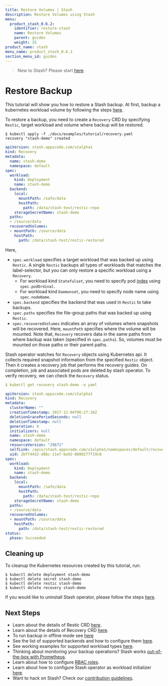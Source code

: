 ```yaml
---
title: Restore Volumes | Stash
description: Restore Volumes using Stash
menu:
  product_stash_0.6.2:
    identifier: restore-stash
    name: Restore Volumes
    parent: guides
    weight: 25
product_name: stash
menu_name: product_stash_0.6.2
section_menu_id: guides
---
```


> New to Stash? Please start [here](/products/stash/0.6.2/concepts/README).

# Restore Backup
This tutorial will show you how to restore a Stash backup. At first, backup a kubernetes workload volume by following the steps [here](/products/stash/0.6.2/guides/backup).

To restore a backup, you need to create a `Recovery` CRD by specifying `Restic`, target workload and volume where backup will be restored.

```console
$ kubectl apply -f ./docs/examples/tutorial/recovery.yaml
recovery "stash-demo" created
```

```yaml
apiVersion: stash.appscode.com/v1alpha1
kind: Recovery
metadata:
  name: stash-demo
  namespace: default
spec:
  workload:
    kind: Deployment
    name: stash-demo
  backend:
    local:
      mountPath: /safe/data
      hostPath:
        path: /data/stash-test/restic-repo
    storageSecretName: stash-demo
  paths:
  - /source/data
  recoveredVolumes:
  - mountPath: /source/data
    hostPath:
      path: /data/stash-test/restic-restored
```

Here,

 - `spec.workload` specifies a target workload that was backed up using `Restic`. A single `Restic` backups all types of workloads that matches the label-selector, but you can only restore a specific workload using a `Recovery`.
    - For workload kind `Statefulset`, you need to specify pod [index](https://kubernetes.io/docs/concepts/workloads/controllers/statefulset/#ordinal-index) using `spec.podOrdinal`.
    - For workload kind `Daemonset`, you need to specify node name using `spec.nodeName`.
 - `spec.backend` specifies the backend that was used in `Restic` to take backups.
 - `spec.paths` specifies the file-group paths that was backed up using `Restic`.
 - `spec.recoveredVolumes` indicates an array of volumes where snapshots will be recovered. Here, `mountPath` specifies where the volume will be mounted.
 Note that, `Recovery` recovers data in the same paths from where backup was taken (specified in `spec.paths`). So, volumes must be mounted on those paths or their parent paths.

Stash operator watches for `Recovery` objects using Kubernetes api. It collects required snapshot information from the specified `Restic` object. Then it creates a recovery job that performs the recovery guides. On completion, job and associated pods are deleted by stash operator. To verify recovery, we can check the `Recovery` status.

```yaml
$ kubectl get recovery stash-demo -o yaml

apiVersion: stash.appscode.com/v1alpha1
kind: Recovery
metadata:
  clusterName: ""
  creationTimestamp: 2017-12-04T06:27:16Z
  deletionGracePeriodSeconds: null
  deletionTimestamp: null
  generation: 0
  initializers: null
  name: stash-demo
  namespace: default
  resourceVersion: "29671"
  selfLink: /apis/stash.appscode.com/v1alpha1/namespaces/default/recoveries/stash-demo
  uid: 2bf74432-d8bc-11e7-be92-0800277f19c0
spec:
  workload:
    kind: Deployment
    name: stash-demo
  backend:
    local:
      mountPath: /safe/data
      hostPath:
        path: /data/stash-test/restic-repo
    storageSecretName: stash-demo
  paths:
  - /source/data
  recoveredVolumes:
  - mountPath: /source/data
    hostPath:
      path: /data/stash-test/restic-restored
status:
  phase: Succeeded
```

## Cleaning up

To cleanup the Kubernetes resources created by this tutorial, run:

```console
$ kubectl delete deployment stash-demo
$ kubectl delete secret stash-demo
$ kubectl delete restic stash-demo
$ kubectl delete recovery stash-demo
```

If you would like to uninstall Stash operator, please follow the steps [here](/products/stash/0.6.2/setup/uninstall).

## Next Steps

- Learn about the details of Restic CRD [here](/products/stash/0.6.2/concepts/crds/restic).
- Learn about the details of Recovery CRD [here](/products/stash/0.6.2/concepts/crds/recovery).
- To run backup in offline mode see [here](/products/stash/0.6.2/guides/offline_backup)
- See the list of supported backends and how to configure them [here](/products/stash/0.6.2/guides/backends).
- See working examples for supported workload types [here](/products/stash/0.6.2/guides/workloads).
- Thinking about monitoring your backup operations? Stash works [out-of-the-box with Prometheus](/products/stash/0.6.2/guides/monitoring).
- Learn about how to configure [RBAC roles](/products/stash/0.6.2/guides/rbac).
- Learn about how to configure Stash operator as workload initializer [here](/products/stash/0.6.2/guides/initializer).
- Want to hack on Stash? Check our [contribution guidelines](/products/stash/0.6.2/CONTRIBUTING).